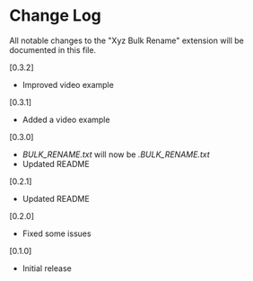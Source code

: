 # Change Log

All notable changes to the "Xyz Bulk Rename" extension will be documented in this file.

[0.3.2]

- Improved video example

[0.3.1]

- Added a video example

[0.3.0]

- *BULK_RENAME.txt* will now be *.BULK_RENAME.txt*
- Updated README

[0.2.1]

- Updated README

[0.2.0]

- Fixed some issues

[0.1.0]

- Initial release

